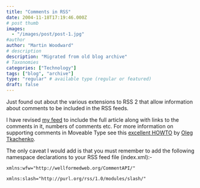 ```yaml
---
title: "Comments in RSS"
date: 2004-11-18T17:19:46.000Z
# post thumb
images:
  - "/images/post/post-1.jpg"
#author
author: "Martin Woodward"
# description
description: "Migrated from old blog archive"
# Taxonomies
categories: ["Technology"]
tags: ["blog", "archive"]
type: "regular" # available type (regular or featured)
draft: false
---
```


Just found out about the various extensions to RSS 2 that allow information about comments to be included in the RSS feeds.  

I have revised [my feed](http://www.woodwardweb.com/index.xml) to include the full article along with links to the comments in it, numbers of comments etc.  For more information on supporting comments in Moveable Type see this [excellent HOWTO](http://www.tkachenko.com/blog/archives/000133.html) by [Oleg Tkachenko](http://www.tkachenko.com/).  

The only caveat I would add is that you must remember to add the following namespace declarations to your RSS feed file (index.xml):-

    xmlns:wfw="http://wellformedweb.org/CommentAPI/"

    xmlns:slash="http://purl.org/rss/1.0/modules/slash/"